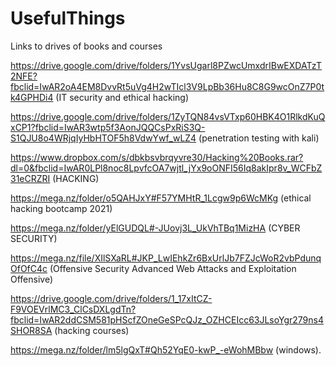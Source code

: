 # UsefulThings
Links to drives of books and courses



https://drive.google.com/drive/folders/1YvsUgarl8PZwcUmxdrIBwEXDATzT2NFE?fbclid=IwAR2oA4EM8DvvRt5uVg4H2wTIcl3V9LpBb36Hu8C8G9wcOnZ7P0tk4GPHDi4 (IT security and ethical hacking)

https://drive.google.com/drive/folders/1ZyTQN84vsVTxp60HBK4O1RlkdKuQxCP1?fbclid=IwAR3wtp5f3AonJQQCsPxRiS3Q-S1QJU8o4WRjqIyHbHTOF5h8VdwYwf_wLZ4 (penetration testing with kali)

https://www.dropbox.com/s/dbkbsvbrqyvre30/Hacking%20Books.rar?dl=0&fbclid=IwAR0LPl8noc8LpvfcOA7wjtl_jYx9oONFI56Iq8akIpr8v_WCFbZ31eCRZRI (HACKING) 

https://mega.nz/folder/o5QAHJxY#F57YMHtR_1Lcgw9p6WcMKg (ethical hacking bootcamp 2021)

https://mega.nz/folder/yElGUDQL#-JUovj3L_UkVhTBq1MizHA (CYBER SECURITY)

https://mega.nz/file/XIlSXaRL#JKP_LwIEhkZr6BxUrlJb7FZJcWoR2vbPdunqOfOfC4c (Offensive Security Advanced Web Attacks and Exploitation Offensive)

https://drive.google.com/drive/folders/1_17xItCZ-F9VOEVrlMC3_ClCsDXLgdTn?fbclid=IwAR2ddCSM581pHScfZOneGeSPcQJz_OZHCEIcc63JLsoYgr279ns4SHOR8SA (hacking courses)

https://mega.nz/folder/lm5lgQxT#Qh52YqE0-kwP_-eWohMBbw (windows).
 
